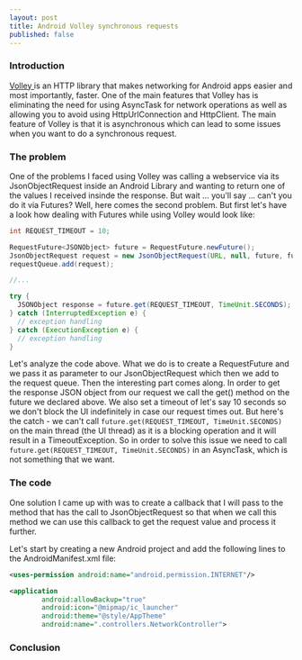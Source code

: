 ```yaml
---
layout: post
title: Android Volley synchronous requests
published: false
---
```


### Introduction

<a href=""> Volley </a> is an HTTP library that makes networking for Android apps easier and most importantly, faster. One of the main features that Volley has is eliminating the need for using AsyncTask for network operations as well as allowing you to avoid using HttpUrlConnection and HttpClient. The main feature of Volley is that it is asynchronous which can lead to some issues when you want to do a synchronous request.

### The problem

One of the problems I faced using Volley was calling a webservice via its JsonObjectRequest inside an Android Library and wanting to return one of the values I received insinde the response. But wait ... you'll say ... can't you do it via Futures? 
Well, here comes the second problem. But first let's have a look how dealing with Futures while using Volley would look like:

``` java
int REQUEST_TIMEOUT = 10;

RequestFuture<JSONObject> future = RequestFuture.newFuture();
JsonObjectRequest request = new JsonObjectRequest(URL, null, future, future);
requestQueue.add(request);

//...

try {
  JSONObject response = future.get(REQUEST_TIMEOUT, TimeUnit.SECONDS); // this will block (forever)
} catch (InterruptedException e) {
  // exception handling
} catch (ExecutionException e) {
  // exception handling
}
```

Let's analyze the code above. What we do is to create a RequestFuture and we pass it as parameter to our JsonObjectRequest which then we add to the request queue.
Then the interesting part comes along. In order to get the response JSON object from our request we call the get() method on the future we declared above. We also set a timeout of let's say 10 seconds so we don't block the UI indefinitely in case our request times out.
But here's the catch - we can't call ``` future.get(REQUEST_TIMEOUT, TimeUnit.SECONDS) ``` on the main thread (the UI thread) as it is a blocking operation and it will result in a TimeoutException. So in order to solve this issue we need to call ``` future.get(REQUEST_TIMEOUT, TimeUnit.SECONDS) ``` in an AsyncTask, which is not something that we want.

### The code

One solution I came up with was to create a callback that I will pass to the method that has the call to JsonObjectRequest so that when we call this method we can use this callback to get the request value and process it further.

Let's start by creating a new Android project and add the following lines to the AndroidManifest.xml file:

``` xml
<uses-permission android:name="android.permission.INTERNET"/>

<application
        android:allowBackup="true"
        android:icon="@mipmap/ic_launcher"
        android:theme="@style/AppTheme"
        android:name=".controllers.NetworkController">
```


### Conclusion


